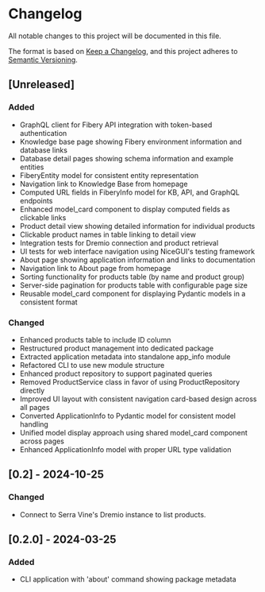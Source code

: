 # Changelog

All notable changes to this project will be documented in this file.

The format is based on [Keep a Changelog](https://keepachangelog.com/en/1.0.0/),
and this project adheres to [Semantic Versioning](https://semver.org/spec/v2.0.0.html).

## [Unreleased]

### Added

- GraphQL client for Fibery API integration with token-based authentication
- Knowledge base page showing Fibery environment information and database links
- Database detail pages showing schema information and example entities
- FiberyEntity model for consistent entity representation
- Navigation link to Knowledge Base from homepage
- Computed URL fields in FiberyInfo model for KB, API, and GraphQL endpoints
- Enhanced model_card component to display computed fields as clickable links
- Product detail view showing detailed information for individual products
- Clickable product names in table linking to detail view
- Integration tests for Dremio connection and product retrieval
- UI tests for web interface navigation using NiceGUI's testing framework
- About page showing application information and links to documentation
- Navigation link to About page from homepage
- Sorting functionality for products table (by name and product group)
- Server-side pagination for products table with configurable page size
- Reusable model_card component for displaying Pydantic models in a consistent format

### Changed

- Enhanced products table to include ID column
- Restructured product management into dedicated package
- Extracted application metadata into standalone app_info module
- Refactored CLI to use new module structure
- Enhanced product repository to support paginated queries
- Removed ProductService class in favor of using ProductRepository directly
- Improved UI layout with consistent navigation card-based design across all pages
- Converted ApplicationInfo to Pydantic model for consistent model handling
- Unified model display approach using shared model_card component across pages
- Enhanced ApplicationInfo model with proper URL type validation

## [0.2] - 2024-10-25

### Changed

- Connect to Serra Vine's Dremio instance to list products.

## [0.2.0] - 2024-03-25

### Added

- CLI application with 'about' command showing package metadata
